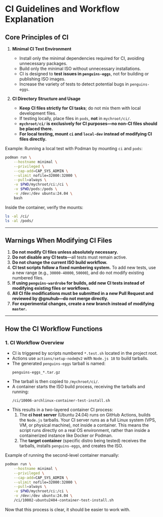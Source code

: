 # **CI Guidelines and Workflow Explanation**  

## **Core Principles of CI**  

1. **Minimal CI Test Environment**  
   - Install only the minimal dependencies required for CI, avoiding unnecessary packages.  
   - Build only the minimal ISO without unnecessary installations.  
   - CI is designed to **test issues in `penguins-eggs`**, not for building or publishing ISO images.  
   - Increase the variety of tests to detect potential bugs in `penguins-eggs`.  

2. **CI Directory Structure and Usage**  
   - **Keep CI files strictly for CI tasks**; do not mix them with local development files.  
   - If testing locally, place files in `pods`, **not** in `mychroot/ci/`.  
   - **`mychroot/ci/` is exclusively for CI purposes—no non-CI files should be placed there.**  
   - **For local testing, mount `ci` and `local-dev` instead of modifying CI files directly.**  

Example: Running a local test with Podman by mounting `ci` and `pods`:  
```sh
podman run \
    --hostname minimal \
    --privileged \
    --cap-add=CAP_SYS_ADMIN \
    --ulimit nofile=32000:32000 \
    --pull=always \
    -v $PWD/mychroot/ci:/ci \
    -v $PWD/pods:/pods \
    -v /dev:/dev ubuntu:24.04 \
    bash
```
Inside the container, verify the mounts:  
```sh
ls -al /ci/
ls -al /pods/
```

---

## **Warnings When Modifying CI Files**  

1. **Do not modify CI files unless absolutely necessary.**  
2. **Do not disable any CI tests**—all tests must remain active.  
3. **Do not change the current ISO build workflow.**  
4. **CI test scripts follow a fixed numbering system.** To add new tests, use a new range (e.g., `30000-40000`, `50000`), and do not modify existing numbered files.  
5. **If using `penguins-wardrobe` for builds, add new CI tests instead of modifying existing files or workflows.**  
6. **All CI file modifications must be submitted in a new Pull Request and reviewed by @gnuhub—do not merge directly.**  
7. **For experimental changes, create a new branch instead of modifying `master`.**  

---

## **How the CI Workflow Functions**  

### **1. CI Workflow Overview**  

- CI is triggered by scripts numbered `*.test.sh` located in the project root.  
- Actions use `actions/setup-node@v2` with `Node.js 18` to build tarballs.  
- The generated `penguins-eggs` tarball is named:  
  ```
  penguins-eggs_*.tar.gz
  ```
- The tarball is then copied to `/mychroot/ci/`.  
- A container starts the ISO build process, receiving the tarballs and running:  
  ```
  /ci/10006-archlinux-container-test-install.sh
  ```
- This results in a two-layered container CI process:  
  1. The **ci host server** (Ubuntu 24.04) runs on GitHub Actions, builds the `Node.js` tarballs. Your CI server runs as a full Linux system (VPS, VM, or physical machine), not inside a container. This means the script runs directly on a real OS environment, rather than inside a containerized instance like Docker or Podman.
  2. The **target container** (specific distro being tested) receives the tarballs, installs `penguins-eggs`, and creates the ISO.  

Example of running the second-level container manually:  
```sh
podman run \
    --hostname minimal \
    --privileged \
    --cap-add=CAP_SYS_ADMIN \
    --ulimit nofile=32000:32000 \
    --pull=always \
    -v $PWD/mychroot/ci:/ci \
    -v /dev:/dev ubuntu:24.04 \
    /ci/10002-ubuntu2404-container-test-install.sh
```

Now that this process is clear, it should be easier to work with.